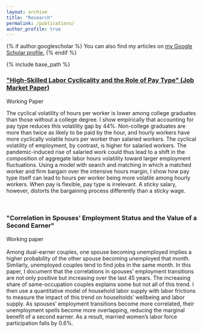 ```yaml
---
layout: archive
title: "Research"
permalink: /publications/
author_profile: true
---
```


{% if author.googlescholar %}
  You can also find my articles on <u><a href="{{author.googlescholar}}">my Google Scholar profile</a>.</u>
{% endif %}

{% include base_path %}
 
### ["High-Skilled Labor Cyclicality and the Role of Pay Type" (Job Market Paper)](https://mattjbush.github.io/files/JMP.pdf "JMP")  
Working Paper

The cyclical volatility of hours per worker is lower among college graduates than those without a college degree. I show empirically that accounting for pay type reduces this volatility gap by 44%. Non-college graduates are more than twice as likely to be paid by the hour, and hourly workers have more cyclically volatile hours per worker than salaried workers. The cyclical volatility of employment, by contrast, is higher for salaried workers. The pandemic-induced rise of salaried work could thus lead to a shift in the composition of aggregate labor hours volatility toward larger employment fluctuations. Using a model with search and matching in which a matched worker and firm bargain over the intensive hours margin, I show how pay type itself can lead to hours per worker being more volatile among hourly workers. When pay is flexible, pay type is irrelevant. A sticky salary, however, distorts the bargaining process differently than a sticky wage. 
  
   
<br>      
      
<h3>"Correlation in Spouses’ Employment Status and the Value of a Second Earner"</h3>  
Working paper<br>
<br>
Among dual-earner couples, one spouse becoming unemployed implies a higher probability of the other spouse becoming unemployed that month. Similarly, unemployed couples tend to find jobs in the same month. In this paper, I document that the correlations in spouses’ employment transitions are not only positive but increasing over the last 45 years. The increasing share of same-occupation couples explains some but not all of this trend. I then use a quantitative model of household labor supply with labor frictions to measure the impact of this trend on households’ wellbeing and labor supply. As spouses’ employment transitions become more correlated, their unemployment spells become more overlapping, reducing the marginal benefit of a second earner. As a result, married women’s labor force participation falls by 0.6%.
